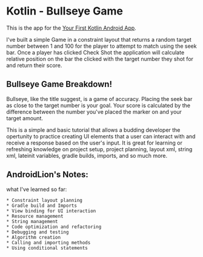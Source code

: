 # Kotlin - Bullseye Game

This is the app for the [Your First Kotlin Android App](https://www.raywenderlich.com/30498263-your-first-kotlin-android-app-an-app-from-scratch).

I've built a simple Game in a constraint layout that returns a random target number between 1 and 100 for the player to attempt to match using the seek bar. Once a player has clicked Check Shot the application will calculate relative position on the bar the clicked with the target number they shot for and return their score.

## Bullseye Game Breakdown!

Bullseye, like the title suggest, is a game of accuracy.  Placing the seek bar as close to the target number is your goal. Your score is calculated by the difference between the number you've placed the marker on and your target amount.

This is a simple and basic tutorial that allows a budding developer the opertunity to practice creating UI elements that a user can interact with and receive a response based on the user's input. It is great for learning or refreshing knowledge on project setup, project planning, layout xml, string xml, lateinit variables, gradle builds, imports, and so much more.  


## AndroidLion's Notes:

what I've learned so far:

    * Constraint layout planning
    * Gradle build and Imports
    * View binding for UI interaction
    * Resource management
    * String management
    * Code optimization and refactoring
    * Debugging and testing
    * Algorithm creation
    * Calling and importing methods
    * Using conditional statements
